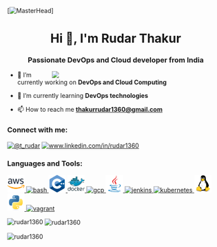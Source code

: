 [![MasterHead](https://thumbs.dreamstime.com/b/devops-banner-concept-has-steps-to-analyze-such-as-plan-code-build-operate-deploy-test-monitor-release-software-251835110.jpg)]
<h1 align="center">Hi 👋, I'm Rudar Thakur</h1>
<h3 align="center">Passionate DevOps and Cloud developer from India</h3>
<img align="right" alt"Coding" width="400" src="https://cdn.dribbble.com/users/1162077/screenshots/3848914/programmer.gif">




- 🔭 I’m currently working on **DevOps and Cloud Computing**

- 🌱 I’m currently learning **DevOps technologies**

- 📫 How to reach me **thakurrudar1360@gmail.com**

<h3 align="left">Connect with me:</h3>
<p align="left">
<a href="https://twitter.com/@t_rudar" target="blank"><img align="center" src="https://raw.githubusercontent.com/rahuldkjain/github-profile-readme-generator/master/src/images/icons/Social/twitter.svg" alt="@t_rudar" height="30" width="40" /></a>
<a href="https://linkedin.com/in/www.linkedin.com/in/rudar1360" target="blank"><img align="center" src="https://raw.githubusercontent.com/rahuldkjain/github-profile-readme-generator/master/src/images/icons/Social/linked-in-alt.svg" alt="www.linkedin.com/in/rudar1360" height="30" width="40" /></a>
</p>

<h3 align="left">Languages and Tools:</h3>
<p align="left"> <a href="https://aws.amazon.com" target="_blank" rel="noreferrer"> <img src="https://raw.githubusercontent.com/devicons/devicon/master/icons/amazonwebservices/amazonwebservices-original-wordmark.svg" alt="aws" width="40" height="40"/> </a> <a href="https://www.gnu.org/software/bash/" target="_blank" rel="noreferrer"> <img src="https://www.vectorlogo.zone/logos/gnu_bash/gnu_bash-icon.svg" alt="bash" width="40" height="40"/> </a> <a href="https://www.w3schools.com/cpp/" target="_blank" rel="noreferrer"> <img src="https://raw.githubusercontent.com/devicons/devicon/master/icons/cplusplus/cplusplus-original.svg" alt="cplusplus" width="40" height="40"/> </a> <a href="https://www.docker.com/" target="_blank" rel="noreferrer"> <img src="https://raw.githubusercontent.com/devicons/devicon/master/icons/docker/docker-original-wordmark.svg" alt="docker" width="40" height="40"/> </a> <a href="https://cloud.google.com" target="_blank" rel="noreferrer"> <img src="https://www.vectorlogo.zone/logos/google_cloud/google_cloud-icon.svg" alt="gcp" width="40" height="40"/> </a> <a href="https://www.java.com" target="_blank" rel="noreferrer"> <img src="https://raw.githubusercontent.com/devicons/devicon/master/icons/java/java-original.svg" alt="java" width="40" height="40"/> </a> <a href="https://www.jenkins.io" target="_blank" rel="noreferrer"> <img src="https://www.vectorlogo.zone/logos/jenkins/jenkins-icon.svg" alt="jenkins" width="40" height="40"/> </a> <a href="https://kubernetes.io" target="_blank" rel="noreferrer"> <img src="https://www.vectorlogo.zone/logos/kubernetes/kubernetes-icon.svg" alt="kubernetes" width="40" height="40"/> </a> <a href="https://www.linux.org/" target="_blank" rel="noreferrer"> <img src="https://raw.githubusercontent.com/devicons/devicon/master/icons/linux/linux-original.svg" alt="linux" width="40" height="40"/> </a> <a href="https://www.python.org" target="_blank" rel="noreferrer"> <img src="https://raw.githubusercontent.com/devicons/devicon/master/icons/python/python-original.svg" alt="python" width="40" height="40"/> </a> <a href="https://www.vagrantup.com/" target="_blank" rel="noreferrer"> <img src="https://www.vectorlogo.zone/logos/vagrantup/vagrantup-icon.svg" alt="vagrant" width="40" height="40"/> </a> </p>

<p><img align="left" src="https://github-readme-stats.vercel.app/api/top-langs?username=rudar1360&show_icons=true&locale=en&layout=compact" alt="rudar1360" /></p>

<p>&nbsp;<img align="center" src="https://github-readme-stats.vercel.app/api?username=rudar1360&show_icons=true&locale=en" alt="rudar1360" /></p>

<p><img align="center" src="https://github-readme-streak-stats.herokuapp.com/?user=rudar1360&" alt="rudar1360" /></p>
